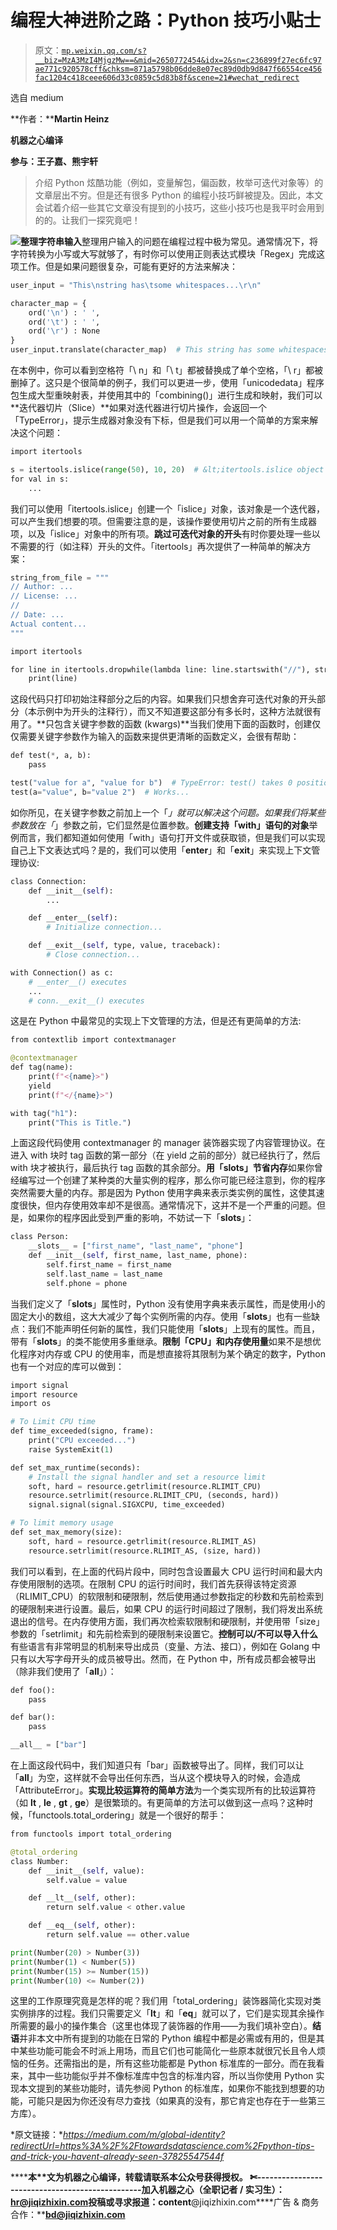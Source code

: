 # 编程大神进阶之路：Python 技巧小贴士

> 原文：[`mp.weixin.qq.com/s?__biz=MzA3MzI4MjgzMw==&mid=2650772454&idx=2&sn=c236899f27ec6fc97ae771c920578cff&chksm=871a5798b06dde8e07ec89d0db9d847f66554ce456fac1204c418ceee606d33c0859c5d83b8f&scene=21#wechat_redirect`](http://mp.weixin.qq.com/s?__biz=MzA3MzI4MjgzMw==&mid=2650772454&idx=2&sn=c236899f27ec6fc97ae771c920578cff&chksm=871a5798b06dde8e07ec89d0db9d847f66554ce456fac1204c418ceee606d33c0859c5d83b8f&scene=21#wechat_redirect)

选自 medium

**作者：****Martin Heinz**

**机器之心编译** 

**参与：王子嘉、熊宇轩**

> 介绍 Python 炫酷功能（例如，变量解包，偏函数，枚举可迭代对象等）的文章层出不穷。但是还有很多 Python 的编程小技巧鲜被提及。因此，本文会试着介绍一些其它文章没有提到的小技巧，这些小技巧也是我平时会用到的的。让我们一探究竟吧！

![](img/2c7b19fa8e844eefb9fa707ea0f8fd04.jpg)**整理字符串输入**整理用户输入的问题在编程过程中极为常见。通常情况下，将字符转换为小写或大写就够了，有时你可以使用正则表达式模块「Regex」完成这项工作。但是如果问题很复杂，可能有更好的方法来解决：

```py
user_input = "This\nstring has\tsome whitespaces...\r\n"

character_map = {
    ord('\n') : ' ',
    ord('\t') : ' ',
    ord('\r') : None
}
user_input.translate(character_map)  # This string has some whitespaces... 
```

在本例中，你可以看到空格符「\ n」和「\ t」都被替换成了单个空格，「\ r」都被删掉了。这只是个很简单的例子，我们可以更进一步，使用「unicodedata」程序包生成大型重映射表，并使用其中的「combining()」进行生成和映射，我们可以**迭代器切片（Slice）**如果对迭代器进行切片操作，会返回一个「TypeError」，提示生成器对象没有下标，但是我们可以用一个简单的方案来解决这个问题：

```py
import itertools

s = itertools.islice(range(50), 10, 20)  # &lt;itertools.islice object at 0x7f70fab88138&gt;
for val in s:
    ...
```

我们可以使用「itertools.islice」创建一个「islice」对象，该对象是一个迭代器，可以产生我们想要的项。但需要注意的是，该操作要使用切片之前的所有生成器项，以及「islice」对象中的所有项。**跳过可迭代对象的开头**有时你要处理一些以不需要的行（如注释）开头的文件。「itertools」再次提供了一种简单的解决方案：

```py
string_from_file = """
// Author: ...
// License: ...
//
// Date: ...
Actual content...
"""

import itertools

for line in itertools.dropwhile(lambda line: line.startswith("//"), string_from_file.split("\n")):
    print(line)
```

这段代码只打印初始注释部分之后的内容。如果我们只想舍弃可迭代对象的开头部分（本示例中为开头的注释行），而又不知道要这部分有多长时，这种方法就很有用了。**只包含关键字参数的函数 (kwargs)**当我们使用下面的函数时，创建仅仅需要关键字参数作为输入的函数来提供更清晰的函数定义，会很有帮助：

```py
def test(*, a, b):
    pass

test("value for a", "value for b")  # TypeError: test() takes 0 positional arguments...
test(a="value", b="value 2")  # Works...
```

如你所见，在关键字参数之前加上一个「*」就可以解决这个问题。如果我们将某些参数放在「*」参数之前，它们显然是位置参数。**创建支持「with」语句的对象**举例而言，我们都知道如何使用「with」语句打开文件或获取锁，但是我们可以实现自己上下文表达式吗？是的，我们可以使用「__enter__」和「__exit__」来实现上下文管理协议:

```py
class Connection:
    def __init__(self):
        ...

    def __enter__(self):
        # Initialize connection...

    def __exit__(self, type, value, traceback):
        # Close connection...

with Connection() as c:
    # __enter__() executes
    ...
    # conn.__exit__() executes
```

这是在 Python 中最常见的实现上下文管理的方法，但是还有更简单的方法:

```py
from contextlib import contextmanager

@contextmanager
def tag(name):
    print(f"<{name}>")
    yield
    print(f"</{name}>")

with tag("h1"):
    print("This is Title.")
```

上面这段代码使用 contextmanager 的 manager 装饰器实现了内容管理协议。在进入 with 块时 tag 函数的第一部分（在 yield 之前的部分）就已经执行了，然后 with 块才被执行，最后执行 tag 函数的其余部分。**用「__slots__」节省内存**如果你曾经编写过一个创建了某种类的大量实例的程序，那么你可能已经注意到，你的程序突然需要大量的内存。那是因为 Python 使用字典来表示类实例的属性，这使其速度很快，但内存使用效率却不是很高。通常情况下，这并不是一个严重的问题。但是，如果你的程序因此受到严重的影响，不妨试一下「__slots__」：

```py
class Person:
    __slots__ = ["first_name", "last_name", "phone"]
    def __init__(self, first_name, last_name, phone):
        self.first_name = first_name
        self.last_name = last_name
        self.phone = phone
```

当我们定义了「__slots__」属性时，Python 没有使用字典来表示属性，而是使用小的固定大小的数组，这大大减少了每个实例所需的内存。使用「__slots__」也有一些缺点：我们不能声明任何新的属性，我们只能使用「__slots__」上现有的属性。而且，带有「__slots__」的类不能使用多重继承。**限制「CPU」和内存使用量**如果不是想优化程序对内存或 CPU 的使用率，而是想直接将其限制为某个确定的数字，Python 也有一个对应的库可以做到：

```py
import signal
import resource
import os

# To Limit CPU time
def time_exceeded(signo, frame):
    print("CPU exceeded...")
    raise SystemExit(1)

def set_max_runtime(seconds):
    # Install the signal handler and set a resource limit
    soft, hard = resource.getrlimit(resource.RLIMIT_CPU)
    resource.setrlimit(resource.RLIMIT_CPU, (seconds, hard))
    signal.signal(signal.SIGXCPU, time_exceeded)

# To limit memory usage
def set_max_memory(size):
    soft, hard = resource.getrlimit(resource.RLIMIT_AS)
    resource.setrlimit(resource.RLIMIT_AS, (size, hard))
```

我们可以看到，在上面的代码片段中，同时包含设置最大 CPU 运行时间和最大内存使用限制的选项。在限制 CPU 的运行时间时，我们首先获得该特定资源（RLIMIT_CPU）的软限制和硬限制，然后使用通过参数指定的秒数和先前检索到的硬限制来进行设置。最后，如果 CPU 的运行时间超过了限制，我们将发出系统退出的信号。在内存使用方面，我们再次检索软限制和硬限制，并使用带「size」参数的「setrlimit」和先前检索到的硬限制来设置它。**控制可以/不可以导入什么**有些语言有非常明显的机制来导出成员（变量、方法、接口），例如在 Golang 中只有以大写字母开头的成员被导出。然而，在 Python 中，所有成员都会被导出（除非我们使用了「__all__」）：

```py
def foo():
    pass

def bar():
    pass

__all__ = ["bar"]
```

在上面这段代码中，我们知道只有「bar」函数被导出了。同样，我们可以让「__all__」为空，这样就不会导出任何东西，当从这个模块导入的时候，会造成「AttributeError」。**实现比较运算符的简单方法**为一个类实现所有的比较运算符（如 __lt__ , __le__ , __gt__ , __ge__）是很繁琐的。有更简单的方法可以做到这一点吗？这种时候，「functools.total_ordering」就是一个很好的帮手：

```py
from functools import total_ordering

@total_ordering
class Number:
    def __init__(self, value):
        self.value = value

    def __lt__(self, other):
        return self.value < other.value

    def __eq__(self, other):
        return self.value == other.value

print(Number(20) > Number(3))
print(Number(1) < Number(5))
print(Number(15) >= Number(15))
print(Number(10) <= Number(2))
```

这里的工作原理究竟是怎样的呢？我们用「total_ordering」装饰器简化实现对类实例排序的过程。我们只需要定义「__lt__」和「__eq__」就可以了，它们是实现其余操作所需要的最小的操作集合（这里也体现了装饰器的作用——为我们填补空白）。**结语**并非本文中所有提到的功能在日常的 Python 编程中都是必需或有用的，但是其中某些功能可能会不时派上用场，而且它们也可能简化一些原本就很冗长且令人烦恼的任务。还需指出的是，所有这些功能都是 Python 标准库的一部分。而在我看来，其中一些功能似乎并不像标准库中包含的标准内容，所以当你使用 Python 实现本文提到的某些功能时，请先参阅 Python 的标准库，如果你不能找到想要的功能，可能只是因为你还没有尽力查找（如果真的没有，那它肯定也存在于一些第三方库）。

*原文链接：**https://medium.com/m/global-identity?redirectUrl=https%3A%2F%2Ftowardsdatascience.com%2Fpython-tips-and-trick-you-havent-already-seen-37825547544f*

********本****文为机器之心编译，**转载请联系本公众号获得授权****。**
✄------------------------------------------------**加入机器之心（全职记者 / 实习生）：****hr@jiqizhixin.com****投稿或寻求报道：content****@jiqizhixin.com****广告 & 商务合作：****bd@jiqizhixin.com**